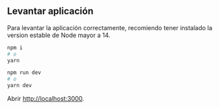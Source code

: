 ## Levantar aplicación

Para levantar la aplicación correctamente, recomiendo tener instalado la version estable de Node mayor a 14.

```bash
npm i
# o
yarn

npm run dev
# o
yarn dev
```

Abrir [http://localhost:3000](http://localhost:3000).
